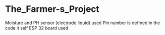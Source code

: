 # The_Farmer-s_Project
Moisture and PH sensor (electrode liquid) used 
Pin number is defined in the code it self
ESP 32 board used
